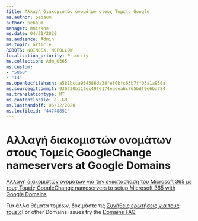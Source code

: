 ```yaml
---
title: Αλλαγή διακομιστών ονομάτων στους Τομείς Google
ms.author: pebaum
author: pebaum
manager: mnirkhe
ms.date: 04/21/2020
ms.audience: Admin
ms.topic: article
ROBOTS: NOINDEX, NOFOLLOW
localization_priority: Priority
ms.collection: Adm_O365
ms.custom:
- "5860"
- "14"
ms.openlocfilehash: a581bcca954586da38fef0bfc63b7ff03a1a930a
ms.sourcegitcommit: 936330b11fec49f6174eadea6c765bdf9e6ba784
ms.translationtype: MT
ms.contentlocale: el-GR
ms.lasthandoff: 06/12/2020
ms.locfileid: "44748851"
---
```

# <a name="change-nameservers-at-google-domains"></a><span data-ttu-id="5d09f-102">Αλλαγή διακομιστών ονομάτων στους Τομείς Google</span><span class="sxs-lookup"><span data-stu-id="5d09f-102">Change nameservers at Google Domains</span></span>

[<span data-ttu-id="5d09f-103">Αλλαγή διακομιστών ονομάτων για την εγκατάσταση του Microsoft 365 με τους Τομείς Google</span><span class="sxs-lookup"><span data-stu-id="5d09f-103">Change nameservers to setup Microsoft 365 with Google Domains</span></span>](https://docs.microsoft.com/microsoft-365/admin/dns/change-nameservers-at-google-domains?view=o365-worldwide)

<span data-ttu-id="5d09f-104">Για άλλα θέματα τομέων, δοκιμάστε τις [Συνήθεις ερωτήσεις για τους τομείς](https://docs.microsoft.com/microsoft-365/admin/setup/domains-faq?view=o365-worldwide)</span><span class="sxs-lookup"><span data-stu-id="5d09f-104">For other Domains issues try the [Domains FAQ](https://docs.microsoft.com/microsoft-365/admin/setup/domains-faq?view=o365-worldwide)</span></span>
